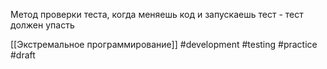 Метод проверки теста, когда меняешь код и запускаешь тест - тест должен упасть

[[Экстремальное программирование]]
#development #testing #practice
#draft